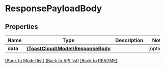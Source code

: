 # ResponsePayloadBody

## Properties
Name | Type | Description | Notes
------------ | ------------- | ------------- | -------------
**data** | [**\ToastCloud\Model\ResponseBody**](ResponseBody.md) |  | [optional] 

[[Back to Model list]](../README.md#documentation-for-models) [[Back to API list]](../README.md#documentation-for-api-endpoints) [[Back to README]](../README.md)


